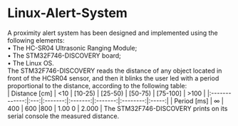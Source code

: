 # Linux-Alert-System
A proximity alert system has been designed and implemented using the following elements:<br />
• The HC-SR04 Ultrasonic Ranging Module;<br />
• The STM32F746-DISCOVERY board;<br />
• The Linux OS.<br />
The STM32F746-DISCOVERY reads the distance of any object located in front of the HCSR04
sensor, and then it blinks the user led with a period proportional to the distance,
according to the following table:<br />
| Distance [cm] | <10 | [10-25) | [25-50) | [50-75) | [75-100] | >100  |
|:-------------:|:---:|:-------:|:-------:|:-------:|:--------:|:-----:|
| Period [ms]   | ∞   | 400     | 600     |800      | 1.00 0   | 2.000 |
The STM32F746-DISCOVERY prints on its serial console the measured distance.<br />
